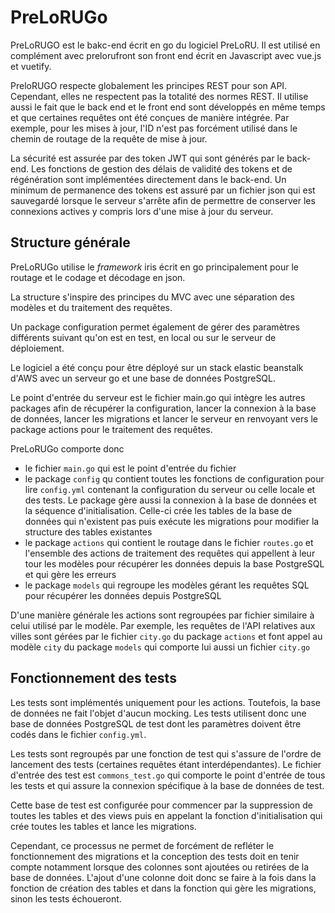 # PreLoRUGo

PreLoRUGO est le bakc-end écrit en go du logiciel PreLoRU. Il est utilisé en complément avec prelorufront son front end écrit en Javascript avec vue.js et vuetify.

PreloRUGO respecte globalement les principes REST pour son API. Cependant, elles ne respectent pas la totalité des normes REST. Il utilise aussi le fait que le back end et le front end sont développés en même temps et que certaines requêtes ont été conçues de manière intégrée. Par exemple, pour les mises à jour, l'ID n'est pas forcément utilisé dans le chemin de routage de la requête de mise à jour.

La sécurité est assurée par des token JWT qui sont générés par le back-end. Les fonctions de gestion des délais de validité des tokens et de régénération sont implémentées directement dans le back-end. Un minimum de permanence des tokens est assuré par un fichier json qui est sauvegardé lorsque le serveur s'arrête afin de permettre de conserver les connexions actives y compris lors d'une mise à jour du serveur.

## Structure générale

PreLoRUGo utilise le *framework* iris écrit en go principalement pour le routage et le codage et décodage en json.

La structure s'inspire des principes du MVC avec une séparation des modèles et du traitement des requêtes. 

Un package configuration permet également de gérer des paramètres différents suivant qu'on est en test, en local ou sur le serveur de déploiement.

Le logiciel a été conçu pour être déployé sur un stack elastic beanstalk d'AWS avec un serveur go et une base de données PostgreSQL.

Le point d'entrée du serveur est le fichier main.go qui intègre les autres packages afin de récupérer la configuration, lancer la connexion à la base de données, lancer les migrations et lancer le serveur en renvoyant vers le package actions pour le traitement des requêtes.

PreLoRUGo comporte donc
* le fichier  `main.go` qui est le point d'entrée du fichier
* le package `config` qu contient toutes les fonctions de configuration pour lire `config.yml` contenant la configuration du serveur ou celle locale et des tests. Le package gère aussi la connexion à la base de données et la séquence d'initialisation. Celle-ci crée les tables de la base de données qui n'existent pas puis exécute les migrations pour modifier la structure des tables existantes
* le package `actions` qui contient le routage dans le fichier `routes.go` et l'ensemble des actions de traitement des requêtes qui appellent à leur tour les modèles pour récupérer les données depuis la base PostgreSQL et qui gère les erreurs
* le package `models` qui regroupe les modèles gérant les requêtes SQL pour récupérer les données depuis PostgreSQL

D'une manière générale les actions sont regroupées par fichier similaire à celui utilisé par le modèle. Par exemple, les requêtes de l'API relatives aux villes sont gérées par le fichier `city.go` du package `actions` et font appel au modèle `city` du package `models` qui comporte lui aussi un fichier `city.go`

## Fonctionnement des tests

Les tests sont implémentés uniquement pour les actions. Toutefois, la base de données ne fait l'objet d'aucun mocking. Les tests utilisent donc une base de données PostgreSQL de test dont les paramètres doivent être codés dans le fichier `config.yml`.

Les tests sont regroupés par une fonction de test qui s'assure de l'ordre de lancement des tests (certaines requêtes étant interdépendantes). Le fichier d'entrée des test est `commons_test.go` qui comporte le point d'entrée de tous les tests et qui assure la connexion spécifique à la base de données de test.

Cette base de test est configurée pour commencer par la suppression de toutes les tables et des views puis en appelant la fonction d'initialisation qui crée toutes les tables et lance les migrations. 

Cependant, ce processus ne permet de forcément de refléter le fonctionnement des migrations et la conception des tests doit en tenir compte notamment lorsque des colonnes sont ajoutées ou retirées de la base de données. L'ajout d'une colonne doit donc se faire à la fois dans la fonction de création des tables et dans la fonction qui gère les migrations, sinon les tests échoueront.
